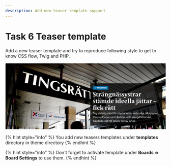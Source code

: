 ```yaml
---
description: Add new teaser template support
---
```


# Task 6 Teaser template

Add a new teaser template and try to reproduce following style to get to know CSS flow, Twig and PHP.

![](../.gitbook/assets/ska-rmklipp-2018-10-11-09.37.24.png)

{% hint style="info" %}
You add new teasers templates under **templates** directory in theme directory
{% endhint %}

{% hint style="info" %}
Don't forget to activate template under **Boards =&gt; Board Settings** to use them.
{% endhint %}


